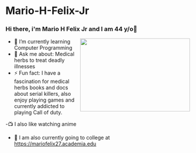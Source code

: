 # Mario-H-Felix-Jr

### Hi there, i'm Mario H Felix Jr and I am 44 y/o👋

<!--
**Mario-Kart-Felix/Mario-Kart-Felix** is a ✨ _special_ ✨ repository because its `README.md` (this file) appears on your GitHub profile.

Here are some ideas to get you started:
-->
<img align="right" width="300" height="200" src="https://c.tenor.com/DBqjevyA2o4AAAAd/bongo-cat-codes.gif">

- 🌱 I’m currently learning Computer Programming
- 💬 Ask me about: Medical herbs to treat deadly illnesses
- ⚡ Fun fact: I have a fascination for medical herbs books and docs about serial killers, also enjoy playing games and currently addicted to playing Call of duty.

 -📺 I also like watching anime
- 📒 I am also currently going to college at https://mariofelix27.academia.edu
